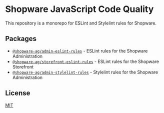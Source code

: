 # Shopware JavaScript Code Quality

This repository is a monorepo for ESLint and Stylelint rules for Shopware.

## Packages

- [`@shopware-ag/admin-eslint-rules`](./packages/admin-eslint-rules/) - ESLint rules for the Shopware Administration
- [`@shopware-ag/storefront-eslint-rules`](./packages/storefront-eslint-rules/) - ESLint rules for the Shopware Storefront
- [`@shopware-ag/admin-stylelint-rules`](./packages/admin-stylelint-rules/) - Stylelint rules for the Shopware Administration

## License

[MIT](./LICENSE)